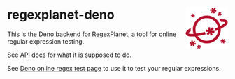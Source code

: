 # regexplanet-deno [<img align="right" alt="RegexPlanet icon" height="96" src="static/favicon.svg" />](http://www.regexplanet.com/advanced/deno/index.html)

This is the [Deno](https://www.deno.com/) backend for RegexPlanet, a tool for online regular expression testing.

See [API docs](http://github.com/regexplanet/regexplanet-next/blob/main/CONTRIBUTING.md) for what it is supposed to do.

See [Deno online regex test page](http://www.regexplanet.com/advanced/deno/index.html) to use it to test your regular expressions.
